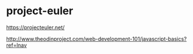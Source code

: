# project-euler

https://projecteuler.net/

http://www.theodinproject.com/web-development-101/javascript-basics?ref=lnav